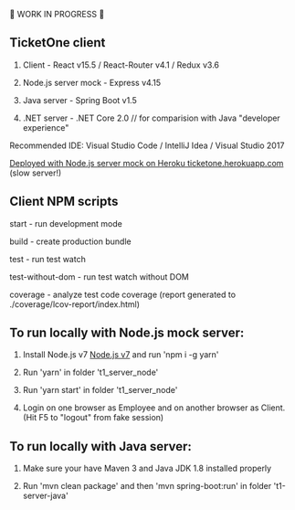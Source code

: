 :construction: WORK IN PROGRESS :construction:

## TicketOne client

1. Client - React v15.5 / React-Router v4.1 / Redux v3.6

2. Node.js server mock - Express v4.15

3. Java server - Spring Boot v1.5

4. .NET server - .NET Core 2.0 // for comparision with Java "developer experience"

Recommended IDE: Visual Studio Code / IntelliJ Idea / Visual Studio 2017

[Deployed with Node.js server mock on Heroku ticketone.herokuapp.com](https://ticketone.herokuapp.com) (slow server!)

## Client NPM scripts

start - run development mode

build - create production bundle

test - run test watch

test-without-dom - run test watch without DOM

coverage - analyze test code coverage (report generated to ./coverage/lcov-report/index.html)

## To run locally with Node.js mock server:

1. Install Node.js v7 [Node.js v7](https://nodejs.org/en/) and run 'npm i -g yarn'

2. Run 'yarn' in folder 't1_server_node'

3. Run 'yarn start' in folder 't1_server_node'

4. Login on one browser as Employee and on another browser as Client. (Hit F5 to "logout" from fake session)

## To run locally with Java server:

1. Make sure your have Maven 3 and Java JDK 1.8 installed properly

2. Run 'mvn clean package' and then 'mvn spring-boot:run' in folder 't1-server-java'
